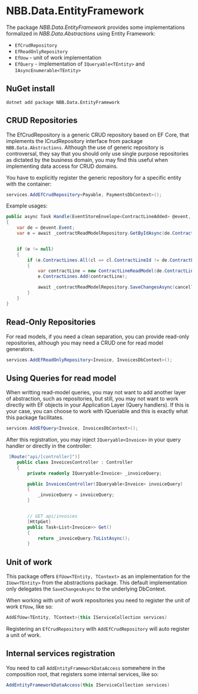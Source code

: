 NBB.Data.EntityFramework
===============

The package *NBB.Data.EntityFramework* provides some implementations formalized in *NBB.Data.Abstractions* using Entity Framework:
* `EfCrudRepository`
* `EfReadOnlyRepository`
* `EfUow` - unit of work implementation
* `EfQuery` - implementation of `IQueryable<TEntity>` and `IAsyncEnumerable<TEntity>`

NuGet install
----------------
```
dotnet add package NBB.Data.EntityFramework
```

CRUD Repositories
----------------
The EfCrudRepository is a generic CRUD repository based on EF Core, that implements the ICrudRepository interface from package `NBB.Data.Abstractions`.
Although the use of generic repository is controversal, they say that you should only use single purpose repositories as dictated by the business domain, you may find this useful when implementing data access for CRUD domains.

You have to explicitly register the generic repository for a specific entity with the container:

```csharp
services.AddEfCrudRepository<Payable, PaymentsDbContext>();
```

Example usages:
```csharp
public async Task Handle(EventStoreEnvelope<ContractLineAdded> @event, CancellationToken cancellationToken)
{
    var de = @event.Event;
    var e = await _contractReadModelRepository.GetByIdAsync(de.ContractId, cancellationToken, "ContractLines");


    if (e != null)
    {
        if (e.ContractLines.All(cl => cl.ContractLineId != de.ContractLineId))
        {
            var contractLine = new ContractLineReadModel(de.ContractLineId, de.Product, de.Price, de.Quantity, de.ContractId);
            e.ContractLines.Add(contractLine);

            await _contractReadModelRepository.SaveChangesAsync(cancellationToken);
        }
    }
}
```

Read-Only Repositories
----------------
For read models, if you need a clean separation, you can  provide read-only repositories, although you may need a CRUD one for read model generators.

```csharp
services.AddEfReadOnlyRepository<Invoice, InvoicesDbContext>();
```

Using Queries for read model
----------------
When writting read-model queries, you may not want to add another layer of abstraction, such as repositories, but still, you may not want to work directly with EF objects  in your Application Layer (Query handlers). If this is your case, you can choose to work with IQueriable<TEntity> and this is exactly what this package facilitates.

```csharp
services.AddEfQuery<Invoice, InvoicesDbContext>();
```

After this registration, you may inject `IQueryable<Invoice>` in your query handler or directly in the controller:
```csharp
 [Route("api/[controller]")]
    public class InvoicesController : Controller
    {
        private readonly IQueryable<Invoice> _invoiceQuery;

        public InvoicesController(IQueryable<Invoice> invoiceQuery)
        {
            _invoiceQuery = invoiceQuery;
        }


        // GET api/invoices
        [HttpGet]
        public Task<List<Invoice>> Get()
        {
            return _invoiceQuery.ToListAsync();
        }
```



Unit of work
----------------
This package offers `EfUow<TEntity, TContext>` as an implementation for the `IUow<TEntity>` from the abstractions package. This default implementation only delegates the `SaveChangesAsync` to the underlying DbContext.

When working with unit of work repositories you need to register the unit of work `EfUow`, like so:
```csharp
AddEfUow<TEntity, TContext>(this IServiceCollection services)
```

Registering an `EfCrudRepository` with `AddEfCrudRepository` will auto register a unit of work.


Internal services registration
----------------
You need to call `AddEntityFrameworkDataAccess` somewhere in the composition root, that registers some internal services, like so:
```csharp
AddEntityFrameworkDataAccess(this IServiceCollection services)
```